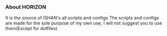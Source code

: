 ### About HORIZON
It is the source of ISHAN's all scripts and configs
The scripts and configs are made for the sole purpose of my own use, I will not suggest you to use them(Except for dotfiles)
